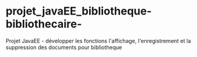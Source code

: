 # projet_javaEE_bibliotheque-bibliothecaire-
 Projet JavaEE - développer les fonctions l'affichage, l'enregistrement et la suppression des documents pour bibliotheque
